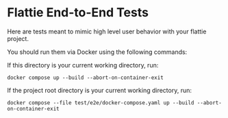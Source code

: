 # Flattie End-to-End Tests

Here are tests meant to mimic high level user behavior with your flattie project.

You should run them via Docker using the following commands:

If this directory is your current working directory, run:

```
docker compose up --build --abort-on-container-exit
```

If the project root directory is your current working directory, run:

```
docker compose --file test/e2e/docker-compose.yaml up --build --abort-on-container-exit
```
